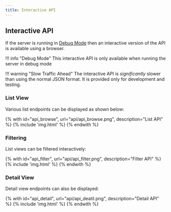 ```yaml
---
title: Interactive API
---
```


## Interactive API

If the server is running in [Debug Mode](../start/intro.md#debug-mode) then an interactive version of the API is available using a browser.

!!! info "Debug Mode"
    This interactive API is only available when running the server in debug mode

!!! warning "Slow Traffic Ahead"
    The interactive API is *significantly* slower than using the normal JSON format. It is provided only for development and testing.

### List View

Various list endpoints can be displayed as shown below:

{% with id="api_browse", url="api/api_browse.png", description="List API" %}
{% include 'img.html' %}
{% endwith %}

### Filtering

List views can be filtered interactively:

{% with id="api_filter", url="api/api_filter.png", description="Filter API" %}
{% include 'img.html' %}
{% endwith %}

### Detail View

Detail view endpoints can also be displayed:

{% with id="api_detail", url="api/api_deatil.png", description="Detail API" %}
{% include 'img.html' %}
{% endwith %}
